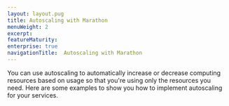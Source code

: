```yaml
---
layout: layout.pug
title: Autoscaling with Marathon
menuWeight: 2
excerpt:
featureMaturity:
enterprise: true
navigationTitle:  Autoscaling with Marathon
---
```





You can use autoscaling to automatically increase or decrease computing resources based on usage so that you're using only the resources you need. Here are some examples to show you how to implement autoscaling for your services.